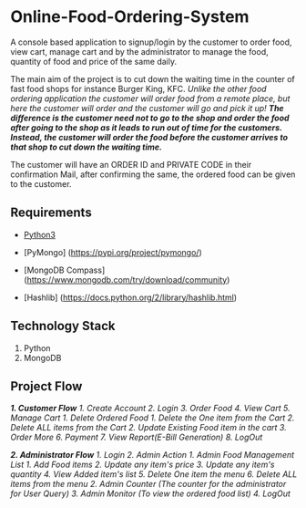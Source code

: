 # Online-Food-Ordering-System
A console based application to signup/login by the customer to order food, view cart, manage cart and by the administrator to manage the food, quantity of food and price of the same daily.

The main aim of the project is to cut down the waiting time in the counter of fast food shops for instance Burger King, KFC. _Unlike the other food ordering application the customer will order food from a remote place, but here the customer will order and the customer will go and pick it up!_
___The difference is the customer need not to go to the shop and order the food after going to the shop as it leads to run out of time for the customers. Instead, the customer will order the food before the customer arrives to that shop to cut down the waiting time.___  
 
 The customer will have an ORDER ID and PRIVATE CODE in their confirmation Mail, after confirming the same, the ordered food can be given to the customer. 
 
 ## Requirements
 
  * [Python3](https://www.python.org/downloads/)
 
  * [PyMongo] (https://pypi.org/project/pymongo/)
  
  * [MongoDB Compass] (https://www.mongodb.com/try/download/community)
  
  * [Hashlib] (https://docs.python.org/2/library/hashlib.html)
  
 
 ## Technology Stack
 
  1. Python
  2. MongoDB
  
 ## Project Flow
 
   ___1. Customer Flow___
    _1. Create Account
    2. Login 
    3. Order Food
    4. View Cart
    5. Manage Cart
        1. Delete Ordered Food
           1. Delete the One item from the Cart
           2. Delete ALL items from the Cart
        2. Update Existing Food item in the cart
        3. Order More
     6. Payment
     7. View Report(E-Bill Generation)
     8. LogOut_
     
   ___2. Administrator Flow___
     _1. Login
     2. Admin Action
        1. Admin Food Management List
            1. Add Food items
            2. Update any item's price 
            3. Update any item's quantity
            4. View Added item's list
            5. Delete One item the menu
            6. Delete ALL items from the menu
        2. Admin Counter (The counter for the                     administrator for User Query)
        3. Admin Monitor (To view the ordered food               list)
        4. LogOut_

